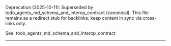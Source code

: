 Deprecation (2025-10-11): Superseded by todo_agents_md_schema_and_interop_contract (canonical). This file remains as a redirect stub for backlinks; keep content in sync via cross-links only.

See: todo_agents_md_schema_and_interop_contract


---

